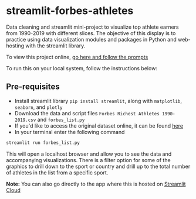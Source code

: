 # streamlit-forbes-athletes

Data cleaning and streamlit mini-project to visualize top athlete earners from 1990-2019 with different slices. The objective of this display is to practice using data visualization modules and packages in Python and web-hosting with the streamlit library.

To view this project online, [go here and follow the prompts](https://forbes-top-athlete-earners.herokuapp.com/)

To run this on your local system, follow the instructions below:

## Pre-requisites

- Install streamlit library `pip install streamlit`, along with `matplotlib`, `seaborn`, and `plotly`
- Download the data and script files `Forbes Richest Athletes 1990-2019.csv` and `forbes_list.py`
- If you'd like to access the original dataset online, it can be found [here](https://www.kaggle.com/parulpandey/forbes-highest-paid-athletes-19902019/data)
- In your terminal enter the following command

```cmd
streamlit run forbes_list.py
```

This will open a localhost browser and allow you to see the data and accompanying visualizations. There is a filter option for some of the graphics to drill down to the sport or country and drill up to the total number of athletes in the list from a specific sport.

**Note:** You can also go directly to the app where this is hosted on [Streamlit Cloud](https://share.streamlit.io/siawayforward/streamlit-forbes-athletes-viz/forbes_list.py)
